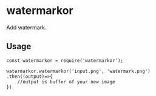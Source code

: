 # watermarkor
Add watermark.

## Usage
```
const watermarkor = require('watermarkor');

watermarkor.watermarkor('input.png', 'watermark.png')
.then((output)=>{
    //output is buffer of your new image
})
```